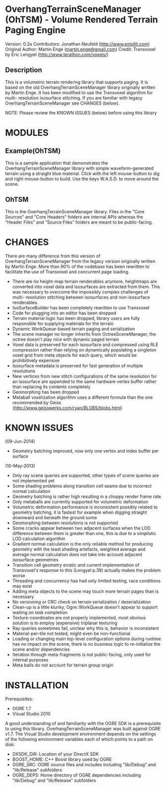 OverhangTerrainSceneManager (OhTSM) - Volume Rendered Terrain Paging Engine
===========================================================================
Version: 0.2a
Contributors: Jonathan Neufeld (http://www.extollit.com)
Original Author: Martin Enge (martin.enge@gmail.com)
Credit: Transvoxel by Eric Lengyel (http://www.terathon.com/voxels/)

Description
-----------
This is a volumetric terrain rendering library that supports paging.  It is
based on the old OverhangTerrainSceneManager library originally written by 
Martin Enge.  It has been modified to use the Transvoxel algorithm for multi-
resolution isosurface stitching.  If you are familiar with legacy 
OverhangTerrainSceneManager see CHANGES (below).

NOTE: Please review the KNOWN ISSUES (below) before using this library

MODULES
=======
Example(OhTSM)
--------------
This is a sample application that demonstrates the 
OverhangTerrainSceneManager library with simple waveform-generated terrain 
using a straight blue material.  Click with the left mouse-button to dig and 
right mouse-button to build.  Use the keys W.A.S.D. to move around the scene.

OhTSM
-----
This is the OverhangTerrainSceneManager library.  Files in the 
"Core Sources" and "Core Headers" folders are internal APIs whereas the 
"Header Files" and "Source Files" folders are meant to be public-facing.

CHANGES
=======
There are many difference from this version of OverhangTerrainSceneManager from
the legacy version originally written by Martin Enge.  More than 90% of the 
codebase has been rewritten to facilitate the use of Transvoxel and concurrent 
page loading.
-	There are no height-map terrain renderables anymore, heightmaps are 
	converted into voxel data and isosurfaces are extracted from them.  This 
	was necessary to overcome the impossibly complex challenges of multi-
	resolution stitching between isosurfaces and non-isosurface renderables.
-	IsoSurfaceBuilder has been completely rewritten to use Transvoxel
-	Code for plugging into an editor has been dropped
-	Terrain material logic has been dropped, library users are fully 
	responsible for supplying materials for the terrain
-	Dynamic WorkQueue-based terrain paging and serialization
-	The scene manager no longer inherits from OctreeSceneManager, the octree 
	doesn't play nice with dynamic paged terrain
-	Voxel data is preserved for each isosurface and compressed using RLE 
	compression rather than relying on dynamically populating a singleton voxel
	grid from meta objects for each query, which would be prohibitively 
	expensive
-	Isosurface metadata is preserved for fast generation of multiple 
	resolutions
-	New vertices from new stitch configurations of the same resolution for an 
	isosurface are appended to the same hardware vertex buffer rather than 
	replacing its contents completely
-	Geomorphing has been dropped
-	Metaball voxelization algorithm uses a different formula than the one 
	recommended by Geiss (http://www.geisswerks.com/ryan/BLOBS/blobs.html)

KNOWN ISSUES
============
(09-Jun-2014)
-   Geometry batching improved, now only one vertex and index buffer per surface

(10-May-2013)
-	Only ray scene queries are supported, other types of scene queries are not 
	implemented yet
-	Some shading problems along transition cell seams due to incorrect normal 
	calculation
-	Geometry batching is rather high resulting in a choppy render frame rate
-	Only metaballs are currently supported for volumetric deformation
-	Volumetric deformation performance is inconsistent possibly related to 
	geometry batching, it is fastest for example when digging straight downward
	and beneath the ground some
-	Geomorphing between resolutions is not supported
-	Some cracks appear between two adjacent surfaces when the LOD difference 
	between them is greater than one, this is due to a simplistic LOD 
	calculation algorithm
-	Gradient normal calculation is the only reliable method for producing 
	geometry with the least shading artefacts, weighted average and average 
	normal calculation does not take into account adjacent isosurface 
	geometries
-	Transition cell geometry erratic and current implementation of Transvoxel's
	response to this (Lengyel p.39) actually makes the problem worse
-	Threading and concurrency has had only limited testing, race conditions may
	exist
-	Adding meta objects to the scene may touch more terrain pages than is 
	necessary
-	No versioning or CRC check on terrain serialization / deserialization
-	Clean-up is a little klunky, Ogre::WorkQueue doesn't appear to support 
	waiting on task completion
-	Texture-coordinates are not properly implemented, most obvious solution is 
	to employ (expensive) triplanar texturing
-	Ray queries sometimes fail, unclear why this is, behavior is inconsistent
-	Material-per-tile not tested, might even be non-functional
-	Loading or changing main top-level configuration options during runtime has
	no impact on the scene, there is no business logic to re-initialize the 
	scene and/or dependencies
-	Iteration through meta-fragments is not public-facing, only used for 
	internal purposes
-	Meta balls do not account for terrain group origin

INSTALLATION
============
Prerequisites:
- OGRE 1.7
- Visual Studio 2010

A good understanding of and familiarity with the OGRE SDK is a prerequisite to
using this library.  OverhangTerrainSceneManager was built against OGRE v1.7.
The Visual Studio development environment depends on the settings of the 
following environment variables each of which points to a path on disk:
- DXSDK_DIR: Location of your DirectX SDK
- BOOST_HOME: C++ Boost library used by OGRE
- OGRE_SRC: OGRE source files and includes including "lib/Debug" and 
	"lib/Release" subfolders
- OGRE_DEPS: Home directory of OGRE dependencies including "lib/Debug" and 
	"lib/Release" subfolders
